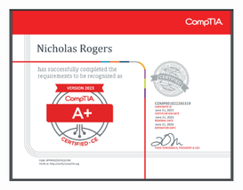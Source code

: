 <img src="https://github.com/NicholasRogers210/CompTIA/blob/main/Screenshot%202023-07-12%20155925.png" height="80%" width="80%" alt="Active Directory Lab"/>
